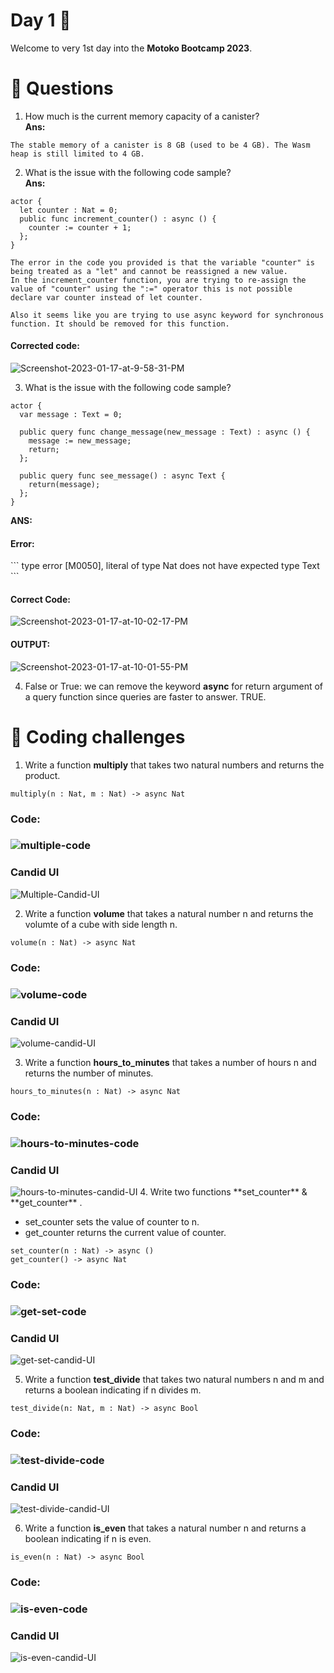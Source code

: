 # Day 1 🥚
Welcome to very 1st day into the **Motoko Bootcamp 2023**.

# <a id="questions"> 🙋 Questions </a>
1. How much is the current memory capacity of a canister? <br>
<b>Ans:</b>
```
The stable memory of a canister is 8 GB (used to be 4 GB). The Wasm heap is still limited to 4 GB.
```
2. What is the issue with the following code sample?<br>
<b>Ans:</b>
```
actor {
  let counter : Nat = 0;
  public func increment_counter() : async () {
    counter := counter + 1;
  };
}
```
```
The error in the code you provided is that the variable "counter" is being treated as a "let" and cannot be reassigned a new value.
In the increment_counter function, you are trying to re-assign the value of "counter" using the ":=" operator this is not possible declare var counter instead of let counter.

Also it seems like you are trying to use async keyword for synchronous function. It should be removed for this function.

```
<h4>Corrected code:</h4>
<img src="https://i.ibb.co/ZGGFrjz/Screenshot-2023-01-17-at-9-58-31-PM.png" alt="Screenshot-2023-01-17-at-9-58-31-PM" border="0">

3. What is the issue with the following code sample?
```
actor {
  var message : Text = 0;

  public query func change_message(new_message : Text) : async () {
    message := new_message;
    return;
  };
  
  public query func see_message() : async Text {
    return(message);
  };
}
```
<b>ANS: </b>
<h4>Error:</h4>
```
type error [M0050], literal of type
  Nat
does not have expected type
  Text
  ```
<h4>Correct Code: </h4>  

<img src="https://i.ibb.co/g4kVBPf/Screenshot-2023-01-17-at-10-02-17-PM.png" alt="Screenshot-2023-01-17-at-10-02-17-PM" border="0">

<h4>OUTPUT:</h4>
<img src="https://i.ibb.co/mNxDz9h/Screenshot-2023-01-17-at-10-01-55-PM.png" alt="Screenshot-2023-01-17-at-10-01-55-PM" border="0">

4.  False or True: we can remove the keyword **async** for return argument of a query function since queries are faster to answer.
 TRUE.


# <a id="coding-challenges"> 🥊 Coding challenges </a>
1. Write a function **multiply** that takes two natural numbers and returns the product. 
```
multiply(n : Nat, m : Nat) -> async Nat
```
<h3>Code:<h3>
<img src="https://i.ibb.co/fCX3TVG/multiple-code.png" alt="multiple-code" border="0">
  
<h3>Candid UI</h3>
<img src="https://i.ibb.co/gynKFKH/Multiple-Candid-UI.png" alt="Multiple-Candid-UI" border="0">
  
  
2. Write a function **volume** that takes a natural number n and returns the volumte of a cube with side length n.
```
volume(n : Nat) -> async Nat
```
<h3>Code:<h3>
<img src="https://i.ibb.co/6Y8kkR4/volume-code.png" alt="volume-code" border="0">
  
<h3>Candid UI</h3>
<img src="https://i.ibb.co/j3r0hqJ/volume-candid-UI.png" alt="volume-candid-UI" border="0">
  
3. Write a function **hours_to_minutes** that takes a number of hours n and returns the number of minutes.
```
hours_to_minutes(n : Nat) -> async Nat
```
<h3>Code:<h3>
<img src="https://i.ibb.co/KbVzn6y/hours-to-minutes-code.png" alt="hours-to-minutes-code" border="0">
  
<h3>Candid UI</h3>
<img src="https://i.ibb.co/Z1j24md/hours-to-minutes-candid-UI.png" alt="hours-to-minutes-candid-UI" border="0">
4. Write two functions **set_counter** & **get_counter** .

- set_counter sets the value of counter to n.
- get_counter returns the current value of counter.
```
set_counter(n : Nat) -> async ()
get_counter() -> async Nat
```
<h3>Code:<h3>
<img src="https://i.ibb.co/wWwbY5N/get-set-code.png" alt="get-set-code" border="0">
  
<h3>Candid UI</h3>
<img src="https://i.ibb.co/cx2dPDb/get-set-candid-UI.png" alt="get-set-candid-UI" border="0">
  
5. Write a function **test_divide** that takes two natural numbers n and m and returns a boolean indicating if n divides m.
```
test_divide(n: Nat, m : Nat) -> async Bool
```
<h3>Code:<h3>
<img src="https://i.ibb.co/3FpMsX1/test-divide-code.png" alt="test-divide-code" border="0">
<h3>Candid UI</h3>
<img src="https://i.ibb.co/R6frQFg/test-divide-candid-UI.png" alt="test-divide-candid-UI" border="0">
  
6. Write a function **is_even** that takes a natural number n and returns a boolean indicating if n is even.
```
is_even(n : Nat) -> async Bool 
```
<h3>Code:<h3>
<img src="https://i.ibb.co/QC8Y5Z5/is-even-code.png" alt="is-even-code" border="0">
<h3>Candid UI</h3>
<img src="https://i.ibb.co/TbpcXd6/is-even-candid-UI.png" alt="is-even-candid-UI" border="0">

